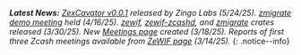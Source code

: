 _**Latest News:** [ZexCavator v0.0.1](https://forum.zcashcommunity.com/t/grant-proposal-zcash-extensible-wallet-interchange-format-zewif/49730/45) released by Zingo Labs (5/24/25). [zmigrate demo meeting](https://developer.blockchaincommons.com/chains/zcash/zewif/meeting4/) held (4/16/25). [zewif](https://github.com/BlockchainCommons/zewif), [zewif-zcashd](https://github.com/BlockchainCommons/zewif-zcashd), and [zmigrate](https://github.com/BlockchainCommons/zmigrate) crates released (3/30/25). New [Meetings page](/meetings/) created (3/18/25). Reports of first three Zcash meetings available from [ZeWIF page](/chains/zcash/zewif) (3/14/25)._
{: .notice--info}

